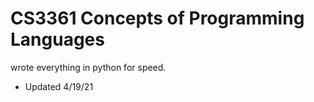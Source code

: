 # CS3361 Concepts of Programming Languages

wrote everything in python for speed.
- Updated 4/19/21
